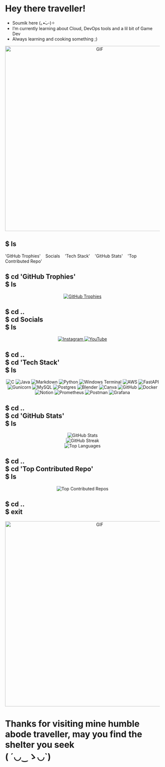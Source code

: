# Hey there traveller!
- Soumik here (⁠｡⁠•̀⁠ᴗ⁠-⁠)⁠✧
- I’m currently learning about Cloud, DevOps tools and a lil bit of Game Dev
- Always learning and cooking something ;)

<p align="center">
  <img src="https://imgs.search.brave.com/kpJZ9ACaIiGU63l-Qr9WWjJBUc0fHrCFRvlf9erASvA/rs:fit:860:0:0:0/g:ce/aHR0cHM6Ly9tZWRp/YTMuZ2lwaHkuY29t/L21lZGlhL0pxbXVw/dVRWWllhUVg1czA5/NC8yMDAuZ2lmP2Np/ZD03OTBiNzYxMWJi/c3N5bWpvbTJ5Yndh/MWlvZjRvODE1eWJq/cGNwYm5jczRvMnV0/dnImZXA9djFfZ2lm/c19zZWFyY2gmcmlk/PTIwMC5naWYmY3Q9/Zw.gif" 
       alt="GIF" width="600">
</p>

## $ ls
<p>'GitHub Trophies'&nbsp&nbsp&nbsp&nbspSocials&nbsp&nbsp&nbsp&nbsp'Tech Stack'&nbsp&nbsp&nbsp&nbsp'GitHub Stats'&nbsp&nbsp&nbsp&nbsp'Top Contributed Repo'</p>

## $ cd 'GitHub Trophies'<br>$ ls
<p align="center">
  <a href="https://github.com/ryo-ma/github-profile-trophy">
    <img src="https://github-profile-trophy.vercel.app/?username=soumiksutradhar&theme=nord&column=3&margin-w=15&margin-h=15" alt="GitHub Trophies">
  </a>
</p>

## $ cd ..<br>$ cd Socials<br>$ ls
<p align="center">
  <a href="https://instagram.com/dopester03">
    <img src="https://img.shields.io/badge/Instagram-%23E4405F.svg?style=plastic&logo=Instagram&logoColor=white" alt="Instagram">
  </a>
  <a href="https://youtube.com/@CavemanCoding">
    <img src="https://img.shields.io/badge/YouTube-%23FF0000.svg?style=plastic&logo=YouTube&logoColor=white" alt="YouTube">
  </a>
</p>

## $ cd ..<br>$ cd 'Tech Stack'<br>$ ls
<p align="center">
  <img src="https://img.shields.io/badge/c-%2300599C.svg?style=plastic&logo=c&logoColor=white" alt="C">
  <img src="https://img.shields.io/badge/java-%23ED8B00.svg?style=plastic&logo=openjdk&logoColor=white" alt="Java">
  <img src="https://img.shields.io/badge/markdown-%23000000.svg?style=plastic&logo=markdown&logoColor=white" alt="Markdown">
  <img src="https://img.shields.io/badge/python-3670A0?style=plastic&logo=python&logoColor=ffdd54" alt="Python">
  <img src="https://img.shields.io/badge/Windows%20Terminal-%234D4D4D.svg?style=plastic&logo=windows-terminal&logoColor=white" alt="Windows Terminal">
  <img src="https://img.shields.io/badge/AWS-%23FF9900.svg?style=plastic&logo=amazon-aws&logoColor=white" alt="AWS">
  <img src="https://img.shields.io/badge/FastAPI-005571?style=plastic&logo=fastapi" alt="FastAPI">
  <img src="https://img.shields.io/badge/gunicorn-%298729.svg?style=plastic&logo=gunicorn&logoColor=white" alt="Gunicorn">
  <img src="https://img.shields.io/badge/mysql-4479A1.svg?style=plastic&logo=mysql&logoColor=white" alt="MySQL">
  <img src="https://img.shields.io/badge/postgres-%23316192.svg?style=plastic&logo=postgresql&logoColor=white" alt="Postgres">
  <img src="https://img.shields.io/badge/blender-%23F5792A.svg?style=plastic&logo=blender&logoColor=white" alt="Blender">
  <img src="https://img.shields.io/badge/Canva-%2300C4CC.svg?style=plastic&logo=Canva&logoColor=white" alt="Canva">
  <img src="https://img.shields.io/badge/github-%23121011.svg?style=plastic&logo=github&logoColor=white" alt="GitHub">
  <img src="https://img.shields.io/badge/docker-%230db7ed.svg?style=plastic&logo=docker&logoColor=white" alt="Docker">
  <img src="https://img.shields.io/badge/Notion-%23000000.svg?style=plastic&logo=notion&logoColor=white" alt="Notion">
  <img src="https://img.shields.io/badge/Prometheus-E6522C?style=plastic&logo=Prometheus&logoColor=white" alt="Prometheus">
  <img src="https://img.shields.io/badge/Postman-FF6C37?style=plastic&logo=postman&logoColor=white" alt="Postman">
  <img src="https://img.shields.io/badge/grafana-%23F46800.svg?style=plastic&logo=grafana&logoColor=white" alt="Grafana">
</p>

## $ cd ..<br>$ cd 'GitHub Stats'<br>$ ls
<p align="center">
  <img src="https://github-readme-stats.vercel.app/api?username=soumiksutradhar&theme=vision-friendly-dark&hide_border=true&include_all_commits=true&count_private=false" alt="GitHub Stats">
  <br>
  <img src="https://github-readme-streak-stats.herokuapp.com/?user=soumiksutradhar&theme=vision-friendly-dark&hide_border=true" alt="GitHub Streak">
  <br>
  <img src="https://github-readme-stats.vercel.app/api/top-langs/?username=soumiksutradhar&theme=vision-friendly-dark&hide_border=true&include_all_commits=true&count_private=false&layout=compact" alt="Top Languages">
</p>

## $ cd ..<br>$ cd 'Top Contributed Repo'<br>$ ls
<p align="center">
  <img src="https://github-contributor-stats.vercel.app/api?username=soumiksutradhar&limit=5&theme=noctis_minimus&combine_all_yearly_contributions=true" alt="Top Contributed Repos">
</p>

## $ cd ..<br>$ exit

<p align="center">
  <img src="https://imgs.search.brave.com/qmUb6m9Z-KkI35k2l51JUkxU1ePjSuXIg78psPznTV4/rs:fit:860:0:0:0/g:ce/aHR0cHM6Ly9tZWRp/YTQuZ2lwaHkuY29t/L21lZGlhL3YxLlky/bGtQVGM1TUdJM05q/RXhjbWg0TldRNGFY/WTBiMmd5YXpJeGF6/azRiakU1ZGpVd05t/SjRlWEYxYm1sa1pX/WnlPR3g2ZENabGNE/MTJNVjluYVdaelgz/TmxZWEpqYUNaamRE/MW4vbGtjZVhORHc0/QWdyeWZyd3o4L2dp/cGh5LmdpZg.gif" 
       alt="GIF" width="600">
</p>

# Thanks for visiting mine humble abode traveller, may you find the shelter you seek<br>(⁠ ⁠´⁠◡⁠‿⁠ゝ⁠◡⁠`⁠)
